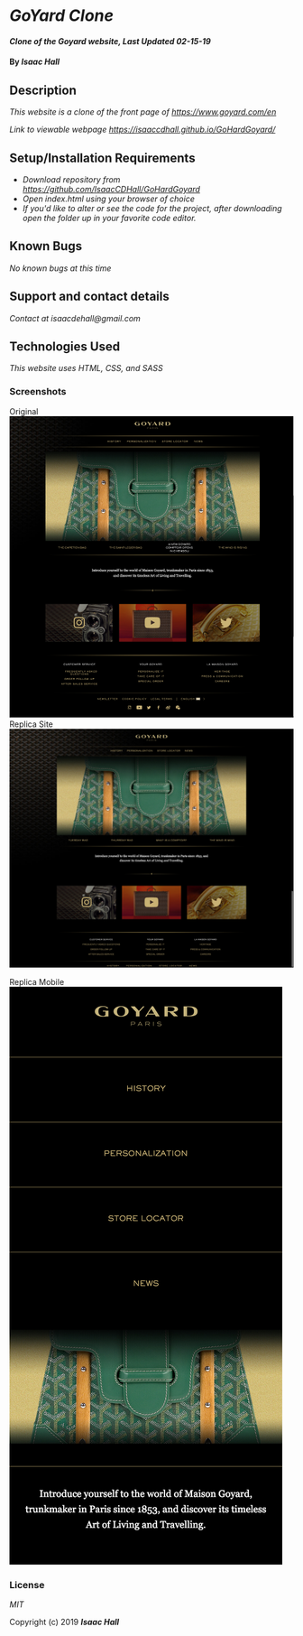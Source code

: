 # _GoYard Clone_

#### _Clone of the Goyard website, Last Updated 02-15-19_

#### By _**Isaac Hall**_

## Description

_This website is a clone of the front page of https://www.goyard.com/en_

_Link to viewable webpage https://isaaccdhall.github.io/GoHardGoyard/_

## Setup/Installation Requirements

* _Download repository from https://github.com/IsaacCDHall/GoHardGoyard_
* _Open index.html using your browser of choice_
* _If you'd like to alter or see the code for the project, after downloading open the folder up in your favorite code editor._

## Known Bugs

_No known bugs at this time_

## Support and contact details

_Contact at isaacdehall@gmail.com_

## Technologies Used

_This website uses HTML, CSS, and SASS_

### Screenshots
Original ![Original Site](img/fullPage.png?raw=true "Original Website")
Replica Site![My Site](img/replicaSiteLarge.png?raw=true "My Website")

Replica Mobile![My Site bottom](img/replicaSiteSmall.png?raw=true "My Website")


### License

*MIT*

Copyright (c) 2019 **_Isaac Hall_**
